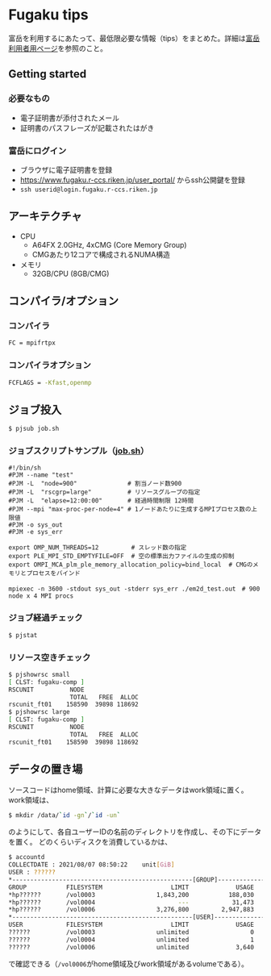 # Fugaku tips
富岳を利用するにあたって、最低限必要な情報（tips）をまとめた。詳細は[富岳利用者用ページ](https://www.fugaku.r-ccs.riken.jp/)を参照のこと。

## Getting started
### 必要なもの
* 電子証明書が添付されたメール
* 証明書のパスフレーズが記載されたはがき

### 富岳にログイン
* ブラウザに電子証明書を登録
* https://www.fugaku.r-ccs.riken.jp/user_portal/ からssh公開鍵を登録
* `ssh userid@login.fugaku.r-ccs.riken.jp`

## アーキテクチャ
* CPU
  * A64FX 2.0GHz, 4xCMG (Core Memory Group) 
  * CMGあたり12コアで構成されるNUMA構造
* メモリ
  * 32GB/CPU (8GB/CMG)
  
## コンパイラ/オプション
### コンパイラ
```bash
FC = mpifrtpx
```
### コンパイラオプション 
```bash
FCFLAGS = -Kfast,openmp
```
## ジョブ投入
```bash
$ pjsub job.sh
```
### ジョブスクリプトサンプル（[job.sh](job.sh)）
```shell
#!/bin/sh
#PJM --name "test"
#PJM -L  "node=900"              # 割当ノード数900
#PJM -L  "rscgrp=large"          # リソースグループの指定
#PJM -L  "elapse=12:00:00"       # 経過時間制限 12時間
#PJM --mpi "max-proc-per-node=4" # 1ノードあたりに生成するMPIプロセス数の上限値
#PJM -o sys_out
#PJM -e sys_err

export OMP_NUM_THREADS=12         # スレッド数の指定
export PLE_MPI_STD_EMPTYFILE=OFF  # 空の標準出力ファイルの生成の抑制
export OMPI_MCA_plm_ple_memory_allocation_policy=bind_local  # CMGのメモリとプロセスをバインド

mpiexec -n 3600 -stdout sys_out -stderr sys_err ./em2d_test.out　# 900 node x 4 MPI procs
```
### ジョブ経過チェック
```bash
$ pjstat
```
### リソース空きチェック
```bash
$ pjshowrsc small
[ CLST: fugaku-comp ]
RSCUNIT          NODE
                 TOTAL   FREE  ALLOC
rscunit_ft01    158590  39898 118692
$ pjshowrsc large
[ CLST: fugaku-comp ]
RSCUNIT          NODE
                 TOTAL   FREE  ALLOC
rscunit_ft01    158590  39898 118692
```
## データの置き場
ソースコードはhome領域、計算に必要な大きなデータはwork領域に置く。work領域は、
```bash
$ mkdir /data/`id -gn`/`id -un`
```
のようにして、各自ユーザーIDの名前のディレクトリを作成し、その下にデータを置く。
どのくらいディスクを消費しているかは、
```bash
$ accountd
COLLECTDATE : 2021/08/07 08:50:22    unit[GiB] 
USER : ??????
*--------------------------------------------------[GROUP]-----------------------------------------------------*
GROUP           FILESYSTEM                   LIMIT             USAGE         AVAILABLE           FILES  USE_RATE
*hp??????       /vol0003                 1,843,200           188,030         1,655,170         311,934     10.2%
*hp??????       /vol0004                       ---            31,473               ---       9,319,908       ---
*hp??????       /vol0006                 3,276,800         2,947,883           328,917     165,597,045     90.0%
*--------------------------------------------------[USER]------------------------------------------------------*
USER            FILESYSTEM                   LIMIT             USAGE         AVAILABLE           FILES  USE_RATE
??????          /vol0003                 unlimited                 0         unlimited               0       ---
??????          /vol0004                 unlimited                 1         unlimited           3,317       ---
??????          /vol0006                 unlimited             3,640         unlimited         721,687       ---
```
で確認できる（`/vol0006`がhome領域及びwork領域があるvolumeである）。
